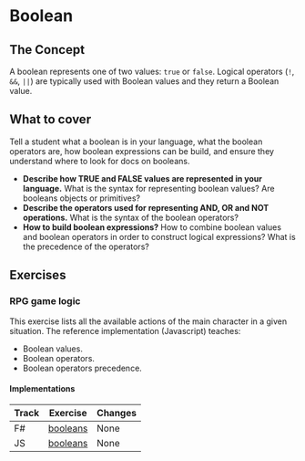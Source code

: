 # Boolean

## The Concept

A boolean represents one of two values: `true` or `false`. Logical operators (`!`, `&&`, `||`) are typically used with Boolean values and they return a Boolean value.

## What to cover

Tell a student what a boolean is in your language, what the boolean operators are, how boolean expressions can be build, and ensure they understand where to look for docs on booleans.

- **Describe how TRUE and FALSE values are represented in your language.** What is the syntax for representing boolean values? Are booleans objects or primitives?
- **Describe the operators used for representing AND, OR and NOT operations.** What is the syntax of the boolean operators?
- **How to build boolean expressions?** How to combine boolean values and boolean operators in order to construct logical expressions? What is the precedence of the operators?

## Exercises

### RPG game logic

This exercise lists all the available actions of the main character in a given situation. The reference implementation (Javascript) teaches:

- Boolean values.
- Boolean operators.
- Boolean operators precedence.

#### Implementations

| Track | Exercise                              | Changes |
| ----- | ------------------------------------- | ------- |
| F#    | [booleans][implementation-fsharp]     | None    |
| JS    | [booleans][implementation-javascript] | None    |

[implementation-fsharp]: ../../languages/fsharp/exercises/concept/booleans/.docs/introduction.md
[implementation-javascript]: ../../languages/javascript/exercises/concept/booleans/.docs/introduction.md
